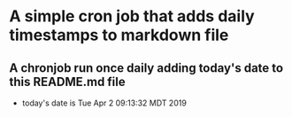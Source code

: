 A simple cron job that adds daily timestamps to markdown file
============================================================
## A chronjob run once daily adding today's date to this README.md file
* today's date is Tue Apr  2 09:13:32 MDT 2019
